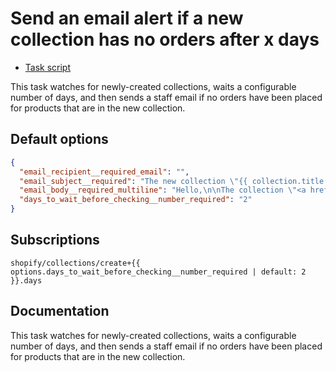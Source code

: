 # Send an email alert if a new collection has no orders after x days

* [Task script](./script.liquid)

This task watches for newly-created collections, waits a configurable number of days, and then sends a staff email if no orders have been placed for products that are in the new collection.

## Default options

```json
{
  "email_recipient__required_email": "",
  "email_subject__required": "The new collection \"{{ collection.title }}\" has no orders yet",
  "email_body__required_multiline": "Hello,\n\nThe collection \"<a href=\"https://{{ shop.domain }}/collections/{{ collection.handle }}\">{{ collection.title }}</a>\" was created on {{ collection.created_at | date: \"%Y-%m-%d\" }}, and no orders have yet been made for products in this collection.\n\nThanks,\nMechanic, for {{ shop.name }}",
  "days_to_wait_before_checking__number_required": "2"
}
```

## Subscriptions

```liquid
shopify/collections/create+{{ options.days_to_wait_before_checking__number_required | default: 2 }}.days
```

## Documentation

This task watches for newly-created collections, waits a configurable number of days, and then sends a staff email if no orders have been placed for products that are in the new collection.